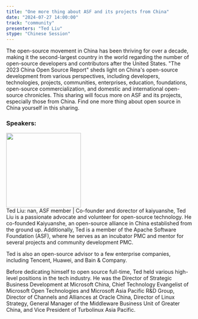 ```yaml
---
title: "One more thing about ASF and its projects from China"
date: "2024-07-27 14:00:00" 
track: "community"
presenters: "Ted Liu"
stype: "Chinese Session"
---
```

The open-source movement in China has been thriving for over a decade, making it the second-largest country in the world regarding the number of open-source developers and contributors after the United States. "The 2023 China Open Source Report" sheds light on China's open-source development from various perspectives, including developers, technologies, projects, communities, enterprises, education, foundations, open-source commercialization, and domestic and international open-source chronicles. This sharing will focus more on ASF and its projects, especially those from China. Find one more thing about open source in China yourself in this sharing.

 ### Speakers: 
 <img src="https://sessionize.com/image/1017-400o400o1-MJnKvnPS6wsvaSrzAzRGdH.png" width="200" /><br>Ted Liu: nan, ASF member | Co-founder and dorector of kaiyuanshe, Ted Liu is a passionate advocate and volunteer for open-source technology. He co-founded Kaiyuanshe, an open-source alliance in China established from the ground up. Additionally, Ted is a member of the Apache Software Foundation (ASF), where he serves as an incubator PMC and mentor for several projects and community development PMC. 

Ted is also an open-source advisor to a few enterprise companies, including Tencent, Huawei, and Bain & Company.

Before dedicating himself to open source full-time, Ted held various high-level positions in the tech industry. He was the Director of Strategic Business Development at Microsoft China, Chief Technology Evangelist of Microsoft Open Technologies and Microsoft Asia Pacific R&D Group, Director of Channels and Alliances at Oracle China, Director of Linux Strategy, General Manager of the Middleware Business Unit of Greater China, and Vice President of Turbolinux Asia Pacific.
 <br><br>